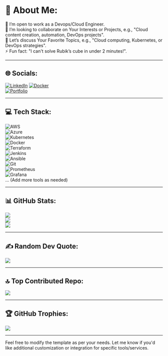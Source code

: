# 💫 About Me:
🔭 I’m open to work as a Devops/Cloud Engineer.  
👯 I’m looking to collaborate on Your Interests or Projects, e.g., "Cloud content creation, automation, DevOps projects".  
💬 Let’s discuss Your Favorite Topics, e.g., "Cloud computing, Kubernetes, or DevOps strategies".  
⚡ Fun fact: "I can't solve Rubik’s cube in under 2 minutes!".  

---

## 🌐 Socials:  
[![LinkedIn](https://img.shields.io/badge/LinkedIn-blue?logo=linkedin&logoColor=white)](https://www.linkedin.com/in/tohidhanfi/)
[![Docker](https://img.shields.io/badge/Docker-blue?logo=docker&logoColor=white)](https://hub.docker.com/u/tohidaws)  
[![Portfolio](https://img.shields.io/badge/Portfolio-grey?logo=google-chrome&logoColor=white)](https://tohidhanfi.cloud/)  

---

## 💻 Tech Stack:  
![AWS](https://img.shields.io/badge/AWS-orange?logo=amazon-aws&logoColor=white)  
![Azure](https://img.shields.io/badge/Azure-blue?logo=microsoft-azure&logoColor=white)  
![Kubernetes](https://img.shields.io/badge/Kubernetes-blue?logo=kubernetes&logoColor=white)  
![Docker](https://img.shields.io/badge/Docker-blue?logo=docker&logoColor=white)  
![Terraform](https://img.shields.io/badge/Terraform-purple?logo=terraform&logoColor=white)  
![Jenkins](https://img.shields.io/badge/Jenkins-red?logo=jenkins&logoColor=white)  
![Ansible](https://img.shields.io/badge/Ansible-darkred?logo=ansible&logoColor=white)  
![Git](https://img.shields.io/badge/Git-orange?logo=git&logoColor=white)  
![Prometheus](https://img.shields.io/badge/Prometheus-orange?logo=prometheus&logoColor=white)  
![Grafana](https://img.shields.io/badge/Grafana-yellow?logo=grafana&logoColor=black)  
... (Add more tools as needed)  

---

## 📊 GitHub Stats:  
![](https://github-readme-stats.vercel.app/api?username=yourusername&theme=dark&hide_border=true&include_all_commits=false&count_private=true)  
![](https://github-readme-streak-stats.herokuapp.com/?user=yourusername&theme=dark&hide_border=true)  
![](https://github-readme-stats.vercel.app/api/top-langs/?username=yourusername&theme=dark&hide_border=true&include_all_commits=false&count_private=true&layout=compact)  

---

## ✍️ Random Dev Quote:  
![](https://quotes-github-readme.vercel.app/api?type=horizontal&theme=dark)  

---

## 🔝 Top Contributed Repo:  
![](https://github-contributor-stats.vercel.app/api?username=yourusername&limit=1&theme=dark&combine_all_yearly_contributions=true)  

---

## 🏆 GitHub Trophies:  
![](https://github-profile-trophy.vercel.app/?username=yourusername&theme=darkhub&no-frame=false&no-bg=false&margin-w=4)  

---

Feel free to modify the template as per your needs. Let me know if you'd like additional customization or integration for specific tools/services.
